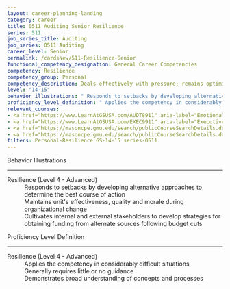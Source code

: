 ```yaml
---
layout: career-planning-landing
category: career
title: 0511 Auditing Senior Resilience
series: 511
job_series_title: Auditing
job_series: 0511 Auditing
career_level: Senior
permalink: /cardsNew/511-Resilience-Senior
functional_competency_designation: General Career Competencies
competency: Resilience
competency_group: Personal
competency_description: Deals effectively with pressure; remains optimistic and persistent, even under adversity; recovers quickly from setbacks.
level: "14-15"
behavior_illustrations: " Responds to setbacks by developing alternative approaches to determine the best course of action  Maintains unit's effectiveness, quality and morale during organizational change  Cultivates internal and external stakeholders to develop strategies for obtaining funding from alternate sources following budget cuts"
proficiency_level_definition: " Applies the competency in considerably difficult situations  Generally requires little or no guidance  Demonstrates broad understanding of concepts and processes"
relevant_courses: 
- <a href="https://www.LearnAtGSUSA.com/AUDT8911" aria-label="Emotionally Intelligent Auditor&#58; The Power of Influence and Situational Awareness (AUDT8911) - https://www.LearnAtGSUSA.com/AUDT8911">Emotionally Intelligent Auditor&#58; The Power of Influence and Situational Awareness (AUDT8911)</a>, Graduate School USA (GSUSA)
- <a href="https://www.LearnAtGSUSA.com/EXEC9911" aria-label="Executive Survival Skills (EXEC9911) - https://www.LearnAtGSUSA.com/EXEC9911">Executive Survival Skills (EXEC9911)</a>, Graduate School USA (GSUSA)
- <a href="https://masoncpe.gmu.edu/search/publicCourseSearchDetails.do?method=load&courseId=25470&courseTitle=positive-leadership-certificate-program" aria-label="LCCS 0300 Positive Leadership Certificate - https://masoncpe.gmu.edu/search/publicCourseSearchDetails.do?method=load&courseId=25470&courseTitle=positive-leadership-certificate-program">LCCS 0300 Positive Leadership Certificate</a>, George Mason University
- <a href="https://masoncpe.gmu.edu/search/publicCourseSearchDetails.do?method=load&courseId=2417742" aria-label="PEBU 0402 Leading Change - https://masoncpe.gmu.edu/search/publicCourseSearchDetails.do?method=load&courseId=2417742">PEBU 0402 Leading Change</a>, George Mason University
filters: Personal-Resilience GS-14-15 series-0511
---
```


<div class="desktop:grid-col-6 margin-y-3">
  <div class="border-top-2 bg-white padding-3 shadow-5 height-full members-hover border-1px button-border border-top-blue radius-lg">
    <p class="text-bold label-color font-size-21">Behavior Illustrations</p>
    <hr class="hr-green"/>
    <dl class="text-base card-content-color"><dt>Resilience (Level 4 - Advanced)</dt><dd>Responds to setbacks by developing alternative approaches to determine the best course of action </dd><dd>Maintains unit's effectiveness, quality and morale during organizational change </dd><dd>Cultivates internal and external stakeholders to develop strategies for obtaining funding from alternate sources following budget cuts</dd></dl>
  </div>
</div>
<div class="desktop:grid-col-6 margin-y-3">
  <div class="border-top-2 bg-white padding-3 shadow-5 height-full members-hover border-1px button-border border-top-blue radius-lg">
    <p class="text-bold label-color font-size-21">Proficiency Level Definition</p>
     <hr class="hr-green"/>
    <dl class="text-base card-content-color"><dt>Resilience (Level 4 - Advanced)</dt><dd>Applies the competency in considerably difficult situations </dd><dd>Generally requires little or no guidance </dd><dd>Demonstrates broad understanding of concepts and processes</dd></dl>
  </div>
</div>